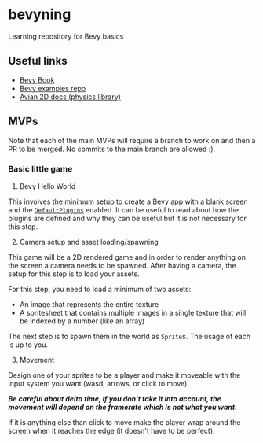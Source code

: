 # bevyning

Learning repository for Bevy basics


## Useful links
- [Bevy Book](https://bevy-cheatbook.github.io/)
- [Bevy examples repo](https://github.com/bevyengine/bevy/tree/main/examples)
- [Avian 2D docs (physics library)](https://docs.rs/avian2d/latest/avian2d/)

## MVPs

Note that each of the main MVPs will require a branch to work on and then a PR to be merged. No commits to the main branch are allowed :).

### Basic little game
1. Bevy Hello World

This involves the minimum setup to create a Bevy app with a blank screen and the [`DefaultPlugins`](https://docs.rs/bevy/latest/bevy/struct.DefaultPlugins.html) enabled.
It can be useful to read about how the plugins are defined and why they can be useful but it is not necessary for this step.

2. Camera setup and asset loading/spawning

This game will be a 2D rendered game and in order to render anything on the screen a camera needs to be spawned.
After having a camera, the setup for this step is to load your assets.

For this step, you need to load a minimum of two assets:
- An image that represents the entire texture
- A spritesheet that contains multiple images in a single texture that will be indexed by a number (like an array)

The next step is to spawn them in the world as `Sprite`s. The usage of each is up to you.

3. Movement

Design one of your sprites to be a player and make it moveable with the input system you want (wasd, arrows, or click to move).

***Be careful about delta time, if you don't take it into account, the movement will depend on the framerate which is not what you want.***

If it is anything else than click to move make the player wrap around the screen when it reaches the edge (it doesn't have to be perfect).

